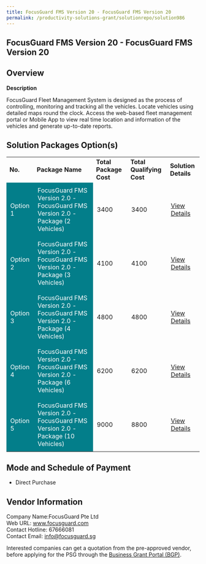 ```yaml
---
title: FocusGuard FMS Version 20 - FocusGuard FMS Version 20
permalink: /productivity-solutions-grant/solutionrepo/solution986
---
```


## FocusGuard FMS Version 20 - FocusGuard FMS Version 20

## Overview

**Description**

FocusGuard Fleet Management System is designed as the process of controlling, monitoring and tracking all the vehicles. Locate vehicles using detailed maps round the clock. Access the web-based fleet management portal or Mobile App to view real time location and information of the vehicles and generate up-to-date reports.

## Solution Packages Option(s)

<table>
<tr>
<td><b>No.</b></td>
<td><b>Package Name</b></td>
<td><b>Total Package Cost</b></td>
<td><b>Total Qualifying Cost</b></td>
<td><b>Solution Details</b></td>
</tr>
<tr>
<td style='padding: 10px; background-color: #037E8A; color: #FFFFFF;'>Option 1</td>
<td style='padding: 10px; background-color: #037E8A; color: #FFFFFF;'>FocusGuard FMS Version 2.0 - FocusGuard FMS Version 2.0 - Package (2 Vehicles)</td>
<td style='padding: 10px;'>3400</td>
<td style='padding: 10px;'>3400</td>
<td style='padding: 10px;'><a href='https://www.gobusiness.gov.sg/images/psg/Desensitised_Focusguard_20200185_Annex_3_Part_1.pdf' target='_blank'>View Details</a></td>
</tr>
<tr>
<td style='padding: 10px; background-color: #037E8A; color: #FFFFFF;'>Option 2</td>
<td style='padding: 10px; background-color: #037E8A; color: #FFFFFF;'>FocusGuard FMS Version 2.0 - FocusGuard FMS Version 2.0 - Package (3 Vehicles)</td>
<td style='padding: 10px;'>4100</td>
<td style='padding: 10px;'>4100</td>
<td style='padding: 10px;'><a href='https://www.gobusiness.gov.sg/images/psg/Desensitised_Focusguard_20200185_Annex_3_Part_2.pdf' target='_blank'>View Details</a></td>
</tr>
<tr>
<td style='padding: 10px; background-color: #037E8A; color: #FFFFFF;'>Option 3</td>
<td style='padding: 10px; background-color: #037E8A; color: #FFFFFF;'>FocusGuard FMS Version 2.0 - FocusGuard FMS Version 2.0 - Package (4 Vehicles)</td>
<td style='padding: 10px;'>4800</td>
<td style='padding: 10px;'>4800</td>
<td style='padding: 10px;'><a href='https://www.gobusiness.gov.sg/images/psg/Desensitised_Focusguard_20200185_Annex_3_Part_3.pdf' target='_blank'>View Details</a></td>
</tr>
<tr>
<td style='padding: 10px; background-color: #037E8A; color: #FFFFFF;'>Option 4</td>
<td style='padding: 10px; background-color: #037E8A; color: #FFFFFF;'>FocusGuard FMS Version 2.0 - FocusGuard FMS Version 2.0 - Package (6 Vehicles)</td>
<td style='padding: 10px;'>6200</td>
<td style='padding: 10px;'>6200</td>
<td style='padding: 10px;'><a href='https://www.gobusiness.gov.sg/images/psg/Desensitised_Focusguard_20200185_Annex_3_Part_4.pdf' target='_blank'>View Details</a></td>
</tr>
<tr>
<td style='padding: 10px; background-color: #037E8A; color: #FFFFFF;'>Option 5</td>
<td style='padding: 10px; background-color: #037E8A; color: #FFFFFF;'>FocusGuard FMS Version 2.0 - FocusGuard FMS Version 2.0 - Package (10 Vehicles)</td>
<td style='padding: 10px;'>9000</td>
<td style='padding: 10px;'>8800</td>
<td style='padding: 10px;'><a href='https://www.gobusiness.gov.sg/images/psg/Desensitised_Focusguard_20200185_Annex_3_Part_5.pdf' target='_blank'>View Details</a></td>
</tr>
</table>

## Mode and Schedule of Payment

 - Direct Purchase

## Vendor Information

 Company Name:FocusGuard Pte Ltd <br>Web URL: www.focusguard.com <br>Contact Hotline: 67666081 <br>Contact Email: info@focusguard.sg <br>

Interested companies can get a quotation from the pre-approved vendor, before applying for the PSG through the <a href='https://www.businessgrants.gov.sg/' target='_blank' rel='noopener'>Business Grant Portal (BGP)</a>.

<script src="/jquery/resize-tables.js"></script>
